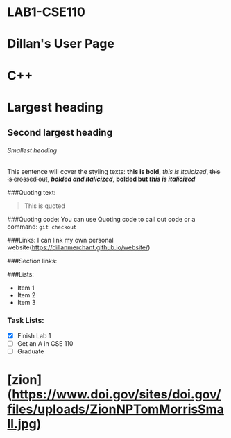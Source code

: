 # LAB1-CSE110
# Dillan's User Page
# C++

# Largest heading
## Second largest heading
###### Smallest heading

This sentence will cover the styling texts: **this is bold**, *this is italicized*, ~~this is crossed out~~, ***bolded and italicized***, **bolded but _this is italicized_**

###Quoting text: 
> This is quoted

###Quoting code:
You can use Quoting code to call out code or a command: `git checkout`

###Links: 
I can link my own personal website(https://dillanmerchant.github.io/website/)

###Section links: 

###Lists: 
- Item 1 
- Item 2 
- Item 3

### Task Lists: 
- [x] Finish Lab 1 
- [ ] Get an A in CSE 110 
- [ ] Graduate

# [zion] (https://www.doi.gov/sites/doi.gov/files/uploads/ZionNPTomMorrisSmall.jpg)
